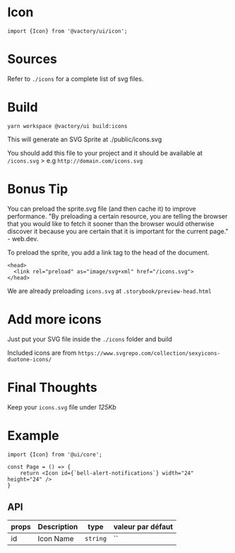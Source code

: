 # Icon

```
import {Icon} from '@vactory/ui/icon';
```

# Sources

Refer to `./icons` for a complete list of svg files.

# Build

```
yarn workspace @vactory/ui build:icons
```

This will generate an SVG Sprite at ./public/icons.svg

You should add this file to your project and it should be available at `/icons.svg` > e.g `http://domain.com/icons.svg`

# Bonus Tip

You can preload the sprite.svg file (and then cache it) to improve performance. "By preloading a certain resource, you are telling the browser that you would like to fetch it sooner than the browser would otherwise discover it because you are certain that it is important for the current page." - web.dev.

To preload the sprite, you add a link tag to the head of the document.

```
<head>
  <link rel="preload" as="image/svg+xml" href="/icons.svg">
</head>
```

We are already preloading `icons.svg` at `.storybook/preview-head.html`

# Add more icons

Just put your SVG file inside the `./icons` folder and build

Included icons are from `https://www.svgrepo.com/collection/sexyicons-duotone-icons/`

# Final Thoughts

Keep your `icons.svg` file under _125Kb_

# Example

```
import {Icon} from '@ui/core';

const Page = () => {
    return <Icon id={`bell-alert-notifications`} width="24" height="24" />
}
```

## API

| props | Description | type     | valeur par défaut |
| ----- | ----------- | -------- | ----------------- |
| id    | Icon Name   | `string` | ``                |
